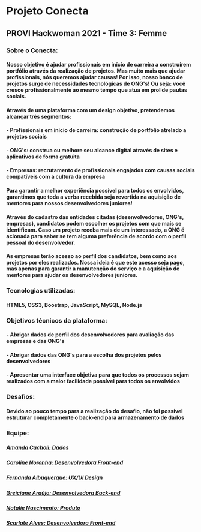 # Projeto Conecta 
## PROVI Hackwoman 2021 - Time 3: Femme 

### Sobre o Conecta: 
####    Nosso objetivo é ajudar profissionais em início de carreira a construírem portfólio através da realização de projetos. Mas muito mais que ajudar profissionais, nós queremos ajudar causas! Por isso, nosso banco de projetos surge de necessidades tecnológicas de ONG's! Ou seja: você cresce profissionalmente ao mesmo tempo que atua em prol de pautas sociais.
####    Através de uma plataforma com um design objetivo, pretendemos alcançar três segmentos:
####  - Profissionais em início de carreira: construção de portfólio atrelado a projetos sociais
####  - ONG's: construa ou melhore seu alcance digital através de sites e aplicativos de forma gratuita
####  - Empresas: recrutamento de profissionais engajados com causas sociais compatíveis com a cultura da empresa
####    Para garantir a melhor experiência possível para todos os envolvidos, garantimos que toda a verba recebida seja revertida na aquisição de mentores para nossos desenvolvedores juniores!
#### Através do cadastro das entidades citadas (desenvolvedores, ONG's, empresas), candidatos podem escolher os projetos com que mais se identificam. Caso um projeto receba mais de um interessado, a ONG é acionada para saber se tem alguma preferência de acordo com o perfil pessoal do desenvolvedor.
####  As empresas terão acesso ao perfil dos candidatos, bem como aos projetos por eles realizados. Nossa ideia é que este acesso seja pago, mas apenas para garantir a manutenção do serviço e a aquisição de mentores para ajudar os desenvolvedores juniores.


### Tecnologias utilizadas: 
#### HTML5, CSS3, Boostrap, JavaScript, MySQL, Node.js 

### Objetivos técnicos da plataforma: 
#### - Abrigar dados de perfil dos desenvolvedores para avaliação das empresas e das ONG's
#### - Abrigar dados das ONG's para a escolha dos projetos pelos desenvolvedores
#### - Apresentar uma interface objetiva para que todos os processos sejam realizados com a maior facilidade possível para todos os envolvidos

### Desafios: 
#### Devido ao pouco tempo para a realização do desafio, não foi possível estruturar completamente o back-end para armazenamento de dados

### Equipe: 
##### [Amanda Cacholi: Dados](https://www.linkedin.com/in/amandacacholi/) 

##### [Caroline Noronha: Desenvolvedora Front-end](https://www.linkedin.com/in/caroline-noronha-teixeira/) 

##### [Fernanda Albuquerque: UX/UI Design](https://www.linkedin.com/in/fernanda-albuquerque-789154112/) 

##### [Greiciane Araújo: Desenvolvedora Back-end](https://www.linkedin.com/in/greiciane-araujo-3313431b9/) 

##### [Natalie Nascimento: Produto](https://www.linkedin.com/in/nlie1/) 

##### [Scarlate Alves: Desenvolvedora Front-end](https://www.linkedin.com/in/scarlate-alves-518ab5127/) 
